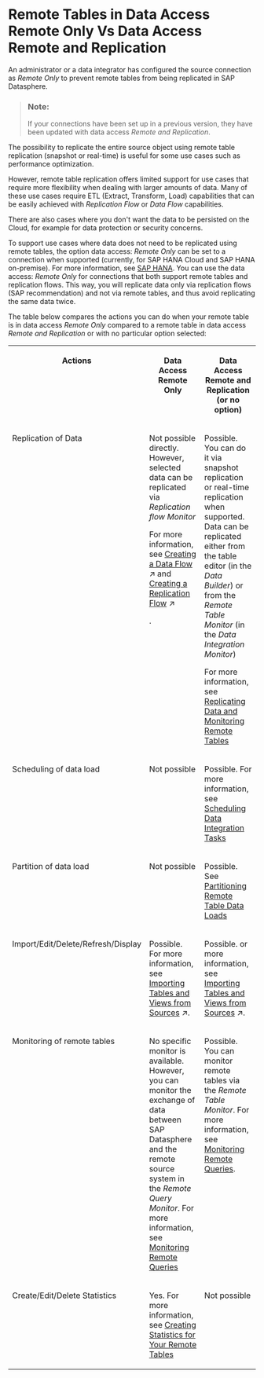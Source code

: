 <!-- loio9b9db1490df6452a843f5081581aa5a3 -->

# Remote Tables in Data Access Remote Only Vs Data Access Remote and Replication

An administrator or a data integrator has configured the source connection as *Remote Only* to prevent remote tables from being replicated in SAP Datasphere.

> ### Note:  
> If your connections have been set up in a previous version, they have been updated with data access *Remote and Replication*.

The possibility to replicate the entire source object using remote table replication \(snapshot or real-time\) is useful for some use cases such as performance optimization.

However, remote table replication offers limited support for use cases that require more flexibility when dealing with larger amounts of data. Many of these use cases require ETL \(Extract, Transform, Load\) capabilities that can be easily achieved with *Replication Flow* or *Data Flow* capabilities.

There are also cases where you don't want the data to be persisted on the Cloud, for example for data protection or security concerns.

To support use cases where data does not need to be replicated using remote tables, the option data access: *Remote Only* can be set to a connection when supported \(currently, for SAP HANA Cloud and SAP HANA on-premise\). For more information, see [SAP HANA](../Integrating-Data-Via-Connections/sap-hana-e6b63f1.md#loioe6b63f176d3640609adcf06297fb37e9). You can use the data access: *Remote Only* for connections that both support remote tables and replication flows. This way, you will replicate data only via replication flows \(SAP recommendation\) and not via remote tables, and thus avoid replicating the same data twice.

The table below compares the actions you can do when your remote table is in data access *Remote Only* compared to a remote table in data access *Remote and Replication* or with no particular option selected:


<table>
<tr>
<th valign="top">

Actions



</th>
<th valign="top">

Data Access Remote Only



</th>
<th valign="top">

Data Access Remote and Replication \(or no option\)



</th>
</tr>
<tr>
<td valign="top">

Replication of Data



</td>
<td valign="top">

Not possible directly. However, selected data can be replicated via *Replication flow Monitor* 

For more information, see [Creating a Data Flow](https://help.sap.com/viewer/24f836070a704022a40c15442163e5cf/internal/en-US/e30fd1417e954577baae3246ea470c3f.html "Create a data flow to move and transform data in an intuitive graphical interface. You can drag and drop sources from the Source Browser, join them as appropriate, add other operators to remove or create columns, aggregate data, and do Python scripting, before writing the data to the target table.") :arrow_upper_right: and [Creating a Replication Flow](https://help.sap.com/viewer/24f836070a704022a40c15442163e5cf/internal/en-US/25e2bd7a70d44ac5b05e844f9e913471.html "Create a replication flow if you want to copy data from a source to a target in a fast and easy way and do not require complex projections.") :arrow_upper_right:

.



</td>
<td valign="top">

Possible. You can do it via snapshot replication or real-time replication when supported. Data can be replicated either from the table editor \(in the *Data Builder*\) or from the *Remote Table Monitor* \(in the *Data Integration Monitor*\)

For more information, see [Replicating Data and Monitoring Remote Tables](replicating-data-and-monitoring-remote-tables-4dd95d7.md)



</td>
</tr>
<tr>
<td valign="top">

Scheduling of data load



</td>
<td valign="top">

Not possible



</td>
<td valign="top">

Possible. For more information, see [Scheduling Data Integration Tasks](scheduling-data-integration-tasks-7fa0762.md)



</td>
</tr>
<tr>
<td valign="top">

Partition of data load



</td>
<td valign="top">

Not possible



</td>
<td valign="top">

Possible. See [Partitioning Remote Table Data Loads](partitioning-remote-table-data-loads-a218d27.md)



</td>
</tr>
<tr>
<td valign="top">

Import/Edit/Delete/Refresh/Display



</td>
<td valign="top">

Possible. For more information, see [Importing Tables and Views from Sources](https://help.sap.com/viewer/24f836070a704022a40c15442163e5cf/internal/en-US/7c4acd33e39a451e99c87f0661772443.html "Import tables and views from a connection, Open SQL schema, HDI container or other source available in your space.") :arrow_upper_right:.



</td>
<td valign="top">

Possible. or more information, see [Importing Tables and Views from Sources](https://help.sap.com/viewer/24f836070a704022a40c15442163e5cf/internal/en-US/7c4acd33e39a451e99c87f0661772443.html "Import tables and views from a connection, Open SQL schema, HDI container or other source available in your space.") :arrow_upper_right:.



</td>
</tr>
<tr>
<td valign="top">

Monitoring of remote tables



</td>
<td valign="top">

No specific monitor is available. However, you can monitor the exchange of data between SAP Datasphere and the remote source system in the *Remote Query Monitor*. For more information, see [Monitoring Remote Queries](monitoring-remote-queries-806d7f0.md)



</td>
<td valign="top">

Possible. You can monitor remote tables via the *Remote Table Monitor*. For more information, see [Monitoring Remote Queries](monitoring-remote-queries-806d7f0.md).



</td>
</tr>
<tr>
<td valign="top">

Create/Edit/Delete Statistics



</td>
<td valign="top">

Yes. For more information, see [Creating Statistics for Your Remote Tables](creating-statistics-for-your-remote-tables-e4120bb.md)



</td>
<td valign="top">

Not possible



</td>
</tr>
</table>

